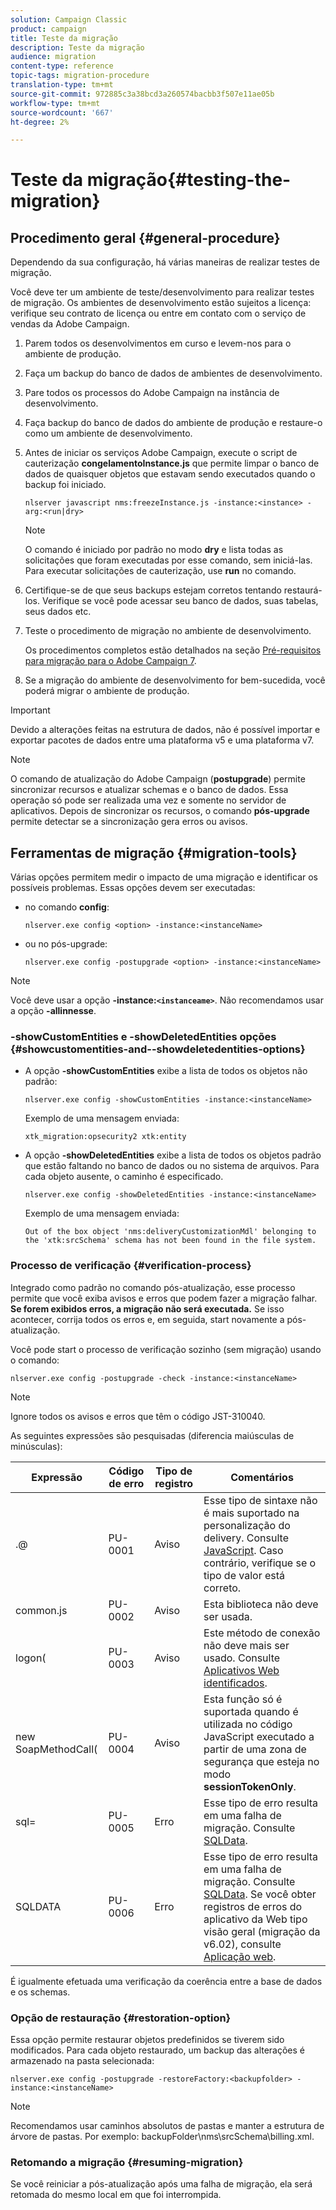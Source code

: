 ```yaml
---
solution: Campaign Classic
product: campaign
title: Teste da migração
description: Teste da migração
audience: migration
content-type: reference
topic-tags: migration-procedure
translation-type: tm+mt
source-git-commit: 972885c3a38bcd3a260574bacbb3f507e11ae05b
workflow-type: tm+mt
source-wordcount: '667'
ht-degree: 2%

---
```



# Teste da migração{#testing-the-migration}

## Procedimento geral {#general-procedure}

Dependendo da sua configuração, há várias maneiras de realizar testes de migração.

Você deve ter um ambiente de teste/desenvolvimento para realizar testes de migração. Os ambientes de desenvolvimento estão sujeitos a licença: verifique seu contrato de licença ou entre em contato com o serviço de vendas da Adobe Campaign.

1. Parem todos os desenvolvimentos em curso e levem-nos para o ambiente de produção.
1. Faça um backup do banco de dados de ambientes de desenvolvimento.
1. Pare todos os processos do Adobe Campaign na instância de desenvolvimento.
1. Faça backup do banco de dados do ambiente de produção e restaure-o como um ambiente de desenvolvimento.
1. Antes de iniciar os serviços Adobe Campaign, execute o script de cauterização **congelamentoInstance.js** que permite limpar o banco de dados de quaisquer objetos que estavam sendo executados quando o backup foi iniciado.

   ```
   nlserver javascript nms:freezeInstance.js -instance:<instance> -arg:<run|dry>
   ```

   >[!NOTE]
   >
   >O comando é iniciado por padrão no modo **dry** e lista todas as solicitações que foram executadas por esse comando, sem iniciá-las. Para executar solicitações de cauterização, use **run** no comando.

1. Certifique-se de que seus backups estejam corretos tentando restaurá-los. Verifique se você pode acessar seu banco de dados, suas tabelas, seus dados etc.
1. Teste o procedimento de migração no ambiente de desenvolvimento.

   Os procedimentos completos estão detalhados na seção [Pré-requisitos para migração para o Adobe Campaign 7](../../migration/using/prerequisites-for-migration-to-adobe-campaign-7.md).

1. Se a migração do ambiente de desenvolvimento for bem-sucedida, você poderá migrar o ambiente de produção.

>[!IMPORTANT]
>
>Devido a alterações feitas na estrutura de dados, não é possível importar e exportar pacotes de dados entre uma plataforma v5 e uma plataforma v7.

>[!NOTE]
>
>O comando de atualização do Adobe Campaign (**postupgrade**) permite sincronizar recursos e atualizar schemas e o banco de dados. Essa operação só pode ser realizada uma vez e somente no servidor de aplicativos. Depois de sincronizar os recursos, o comando **pós-upgrade** permite detectar se a sincronização gera erros ou avisos.

## Ferramentas de migração {#migration-tools}

Várias opções permitem medir o impacto de uma migração e identificar os possíveis problemas. Essas opções devem ser executadas:

* no comando **config**:

   ```
   nlserver.exe config <option> -instance:<instanceName>
   ```

* ou no pós-upgrade:

   ```
   nlserver.exe config -postupgrade <option> -instance:<instanceName>
   ```

>[!NOTE]
>
>Você deve usar a opção **-instance:`<instanceame>`**. Não recomendamos usar a opção **-allinnesse**.

### -showCustomEntities e -showDeletedEntities opções {#showcustomentities-and--showdeletedentities-options}

* A opção **-showCustomEntities** exibe a lista de todos os objetos não padrão:

   ```
   nlserver.exe config -showCustomEntities -instance:<instanceName>
   ```

   Exemplo de uma mensagem enviada:

   ```
   xtk_migration:opsecurity2 xtk:entity
   ```

* A opção **-showDeletedEntities** exibe a lista de todos os objetos padrão que estão faltando no banco de dados ou no sistema de arquivos. Para cada objeto ausente, o caminho é especificado.

   ```
   nlserver.exe config -showDeletedEntities -instance:<instanceName>
   ```

   Exemplo de uma mensagem enviada:

   ```
   Out of the box object 'nms:deliveryCustomizationMdl' belonging to the 'xtk:srcSchema' schema has not been found in the file system.
   ```

### Processo de verificação {#verification-process}

Integrado como padrão no comando pós-atualização, esse processo permite que você exiba avisos e erros que podem fazer a migração falhar. **Se forem exibidos erros, a migração não será executada.** Se isso acontecer, corrija todos os erros e, em seguida, start novamente a pós-atualização.

Você pode start o processo de verificação sozinho (sem migração) usando o comando:

```
nlserver.exe config -postupgrade -check -instance:<instanceName>
```

>[!NOTE]
>
>Ignore todos os avisos e erros que têm o código JST-310040.

As seguintes expressões são pesquisadas (diferencia maiúsculas de minúsculas):

<table> 
 <thead> 
  <tr> 
   <th> Expressão<br /> </th> 
   <th> Código de erro<br /> </th> 
   <th> Tipo de registro<br /> </th> 
   <th> Comentários<br /> </th> 
  </tr> 
 </thead> 
 <tbody> 
  <tr> 
   <td> .@<br /> </td> 
   <td> PU-0001<br /> </td> 
   <td> Aviso<br /> </td> 
   <td> Esse tipo de sintaxe não é mais suportado na personalização do delivery. Consulte <a href="../../migration/using/general-configurations.md#javascript" target="_blank">JavaScript</a>. Caso contrário, verifique se o tipo de valor está correto.<br /> </td> 
  </tr> 
  <tr> 
   <td> common.js<br /> </td> 
   <td> PU-0002<br /> </td> 
   <td> Aviso<br /> </td> 
   <td> Esta biblioteca não deve ser usada.<br /> </td> 
  </tr> 
  <tr> 
   <td> logon(<br /> </td> 
   <td> PU-0003<br /> </td> 
   <td> Aviso<br /> </td> 
   <td> Este método de conexão não deve mais ser usado. Consulte <a href="../../migration/using/general-configurations.md#identified-web-applications" target="_blank">Aplicativos Web identificados</a>.<br /> </td> 
  </tr> 
  <tr> 
   <td> new SoapMethodCall(<br /> </td> 
   <td> PU-0004<br /> </td> 
   <td> Aviso<br /> </td> 
   <td> Esta função só é suportada quando é utilizada no código JavaScript executado a partir de uma zona de segurança que esteja no modo <strong>sessionTokenOnly</strong>.<br /> </td> 
  </tr> 
  <tr> 
   <td> sql=<br /> </td> 
   <td> PU-0005<br /> </td> 
   <td> Erro<br /> </td> 
   <td> Esse tipo de erro resulta em uma falha de migração. Consulte <a href="../../migration/using/general-configurations.md#sqldata" target="_blank">SQLData</a>.<br /> </td> 
  </tr> 
  <tr> 
   <td> SQLDATA<br /> </td> 
   <td> PU-0006<br /> </td> 
   <td> Erro<br /> </td> 
   <td> Esse tipo de erro resulta em uma falha de migração. Consulte <a href="../../migration/using/general-configurations.md#sqldata" target="_blank">SQLData</a>. Se você obter registros de erros do aplicativo da Web tipo visão geral (migração da v6.02), consulte <a href="../../migration/using/specific-configurations-in-v6-02.md#web-applications" target="_blank">Aplicação web</a>.<br /> </td> 
  </tr> 
 </tbody> 
</table>

É igualmente efetuada uma verificação da coerência entre a base de dados e os schemas.

### Opção de restauração {#restoration-option}

Essa opção permite restaurar objetos predefinidos se tiverem sido modificados. Para cada objeto restaurado, um backup das alterações é armazenado na pasta selecionada:

```
nlserver.exe config -postupgrade -restoreFactory:<backupfolder> -instance:<instanceName>
```

>[!NOTE]
>
>Recomendamos usar caminhos absolutos de pastas e manter a estrutura de árvore de pastas. Por exemplo: backupFolder\nms\srcSchema\billing.xml.

### Retomando a migração {#resuming-migration}

Se você reiniciar a pós-atualização após uma falha de migração, ela será retomada do mesmo local em que foi interrompida.

